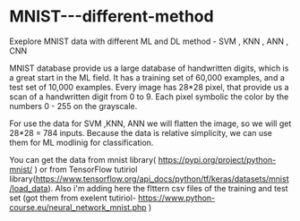 # MNIST---different-method
Exeplore MNIST data with different ML and DL method - SVM , KNN , ANN , CNN

MNIST database provide us a large database of handwritten digits, which is a great start in the ML field.
It has a training set of 60,000 examples, and a test set of 10,000 examples.
Every image has 28*28 pixel, that provide us a scan of a handwritten digit from 0 to 9.
Each pixel symbolic the color by the numbers 0 - 255 on the grayscale.

For use the data for SVM ,KNN, ANN we will flatten the image, so we will get 28*28 = 784 inputs.
Because the data is relative simplicity, we can use them for ML modlinig for classification.

You can get the data from mnist library( https://pypi.org/project/python-mnist/ ) or from TensorFlow tutiriol library(https://www.tensorflow.org/api_docs/python/tf/keras/datasets/mnist/load_data). 
Also i'm adding here the flttern csv files of the training and test set (got them from exelent tutiriol- https://www.python-course.eu/neural_network_mnist.php )

